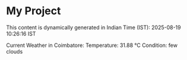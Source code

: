 # My Project

This content is dynamically generated in Indian Time (IST): 2025-08-19 10:26:16 IST


Current Weather in Coimbatore:
Temperature: 31.88 °C
Condition: few clouds
